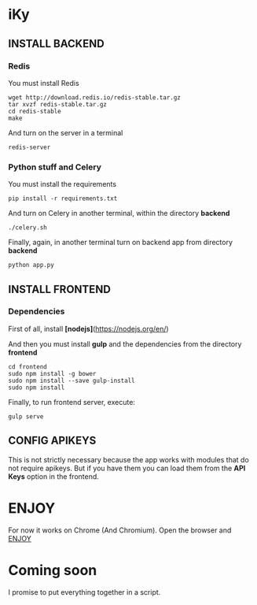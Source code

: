 # iKy

## INSTALL BACKEND

### Redis
You must install Redis
```shell
wget http://download.redis.io/redis-stable.tar.gz
tar xvzf redis-stable.tar.gz
cd redis-stable
make
```

And turn on the server in a terminal
```shell
redis-server
```

### Python stuff and Celery
You must install the requirements
```shell
pip install -r requirements.txt
```

And turn on Celery in another terminal, within the directory **backend**
```shell
./celery.sh
```

Finally, again, in another terminal turn on backend app from directory **backend** 
```shell
python app.py
```

## INSTALL FRONTEND

### Dependencies
First of all, install **[nodejs]**(https://nodejs.org/en/)

And then you must install **gulp** and the dependencies from the directory **frontend**
```shell
cd frontend
sudo npm install -g bower
sudo npm install --save gulp-install
sudo npm install
```

Finally, to run frontend server, execute:
```shell
gulp serve
```

## CONFIG APIKEYS
This is not strictly necessary because the app works with modules that do not require apikeys.
But if you have them you can load them from the **API Keys** option in the frontend.

# ENJOY
For now it works on Chrome (And Chromium). Open the browser and [ENJOY](http://127.0.0.1:3000)

# Coming soon
I promise to put everything together in a script.
